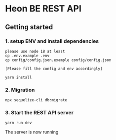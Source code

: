 # Heon BE REST API

## Getting started

### 1. setup ENV and install dependencies

```
please use node 18 at least
cp .env.example .env
cp config/config.json.example config/config.json

[Please fill the config and env accordingly]

yarn install
```

### 2. Migration 

```
npx sequelize-cli db:migrate
```

### 3. Start the REST API server

```
yarn run dev
```

The server is now running